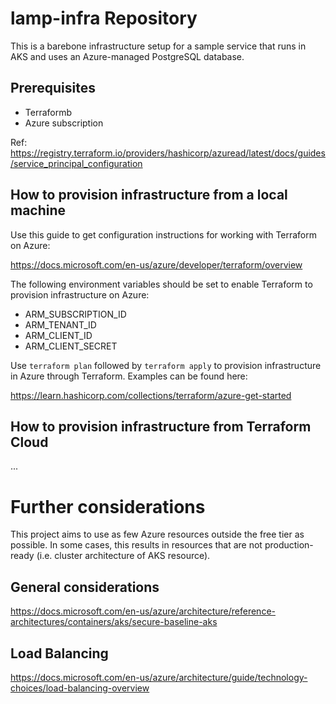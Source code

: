 # lamp-infra Repository

This is a barebone infrastructure setup for a sample service that runs in AKS
and uses an Azure-managed PostgreSQL database.

## Prerequisites

- Terraformb
- Azure subscription

Ref:
https://registry.terraform.io/providers/hashicorp/azuread/latest/docs/guides/service_principal_configuration

## How to provision infrastructure from a local machine

Use this guide to get configuration instructions for working with Terraform on
Azure:

https://docs.microsoft.com/en-us/azure/developer/terraform/overview

The following environment variables should be set to enable Terraform to
provision infrastructure on Azure:

- ARM_SUBSCRIPTION_ID
- ARM_TENANT_ID
- ARM_CLIENT_ID
- ARM_CLIENT_SECRET

Use `terraform plan` followed by `terraform apply` to provision infrastructure
in Azure through Terraform. Examples can be found here:

https://learn.hashicorp.com/collections/terraform/azure-get-started

## How to provision infrastructure from Terraform Cloud

...

# Further considerations

This project aims to use as few Azure resources outside the free tier as
possible. In some cases, this results in resources that are not production-ready
(i.e. cluster architecture of AKS resource).

## General considerations

https://docs.microsoft.com/en-us/azure/architecture/reference-architectures/containers/aks/secure-baseline-aks

## Load Balancing

https://docs.microsoft.com/en-us/azure/architecture/guide/technology-choices/load-balancing-overview
